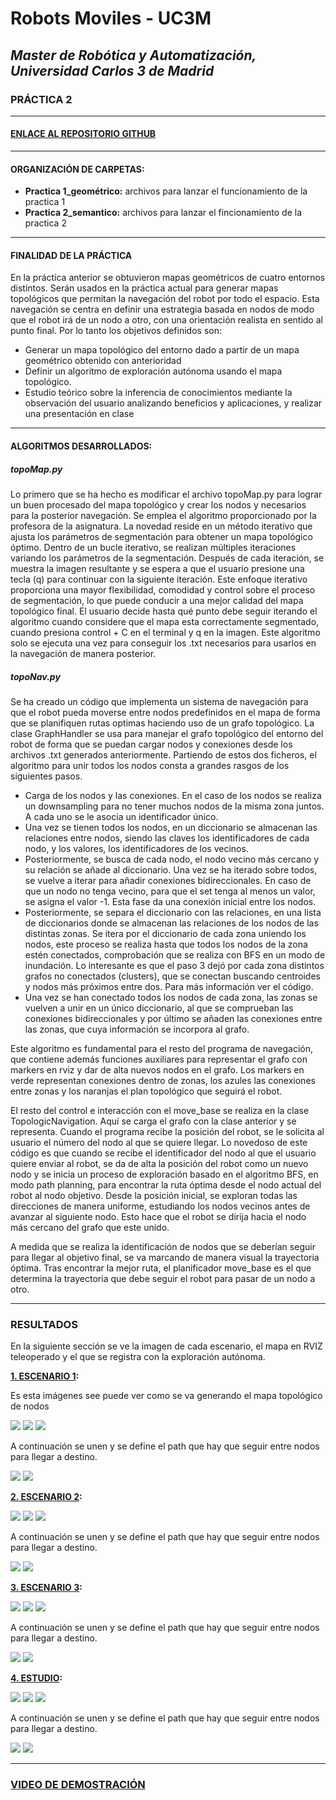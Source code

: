 # Robots Moviles - UC3M
## _Master de Robótica y Automatización, Universidad Carlos 3 de Madrid_
### PRÁCTICA 2 
</p>

***
#### [ENLACE AL REPOSITORIO GITHUB ](https://github.com/Master-Robotica-UC3M/Robots-Moviles)

</p>


***
#### ORGANIZACIÓN DE CARPETAS:
* **Practica 1_geométrico:** archivos para lanzar el funcionamiento de la practica 1
* **Practica 2_semantico:**  archivos para lanzar el fincionamiento de la practica 2

***
#### FINALIDAD DE LA PRÁCTICA
En la práctica anterior se obtuvieron mapas geométricos de cuatro entornos distintos. Serán usados en la práctica actual para generar mapas topológicos que permitan la navegación del robot por todo el espacio. Esta navegación se centra en definir una estrategia basada en nodos de modo que el robot irá de un nodo a otro, con una orientación realista en sentido al punto final.
Por lo tanto los objetivos definidos son:

* Generar un mapa topológico del entorno dado a partir de un mapa geométrico obtenido con anterioridad
* Definir un algoritmo de exploración autónoma usando el mapa topológico.
* Estudio teórico sobre la inferencia de conocimientos mediante la observación del usuario analizando beneficios y aplicaciones, y realizar una presentación en clase

***

#### ALGORITMOS DESARROLLADOS:

##### topoMap.py 
Lo primero que se ha hecho es modificar el archivo topoMap.py para lograr un buen procesado del mapa topológico y crear los nodos y necesarios para la posterior navegación. Se emplea el algoritmo proporcionado por la profesora de la asignatura.
La novedad reside en un método iterativo que ajusta los parámetros de segmentación para obtener un mapa topológico óptimo. Dentro de un bucle iterativo, se realizan múltiples iteraciones variando los parámetros de la segmentación. Después de cada iteración, se muestra la imagen resultante y se espera a que el usuario presione una tecla (q) para continuar con la siguiente iteración. Este enfoque iterativo proporciona una mayor flexibilidad, comodidad y control sobre el proceso de segmentación, lo que puede conducir a una mejor calidad del mapa topológico final. El usuario decide hasta qué punto debe seguir iterando el algoritmo cuando considere que el mapa esta correctamente segmentado, cuando presiona control + C en el terminal y q en la imagen.
Este algoritmo solo se ejecuta una vez para conseguir los .txt necesarios para usarlos en la navegación de manera posterior.

##### topoNav.py
Se ha creado un código que implementa un sistema de navegación para que el robot pueda moverse entre nodos predefinidos en el mapa de forma que se planifiquen rutas optimas haciendo uso de un grafo topológico. 
La clase GraphHandler se usa para manejar el grafo topológico del entorno del robot de forma que se puedan cargar nodos y conexiones desde los archivos .txt generados anteriormente. Partiendo de estos dos ficheros, el algoritmo para unir todos los nodos consta a grandes rasgos de los siguientes pasos.
* Carga de los nodos y las conexiones. En el caso de los nodos se realiza un downsampling para no tener muchos nodos de la misma zona juntos. A cada uno se le asocia un identificador único.
* Una vez se tienen todos los nodos, en un diccionario se almacenan las relaciones entre nodos, siendo las claves los identificadores de cada nodo, y los valores, los identificadores de los vecinos.
* Posteriormente, se busca de cada nodo, el nodo vecino más cercano y su relación se añade al diccionario. Una vez se ha iterado sobre todos, se vuelve a iterar para añadir conexiones bidireccionales. En caso de que un nodo no tenga vecino, para que el set tenga al menos un valor, se asigna el valor -1. Esta fase da una conexión inicial entre los nodos.
* Posteriormente, se separa el diccionario con las relaciones, en una lista de diccionarios donde se almacenan las relaciones de los nodos de las distintas zonas. Se itera por el diccionario de cada zona uniendo los nodos, este proceso se realiza hasta que todos los nodos de la zona estén conectados, comprobación que se realiza con BFS en un modo de inundación. Lo interesante es que el paso 3 dejó por cada zona distintos grafos no conectados (clusters), que se conectan buscando centroides y nodos más próximos entre dos. Para más información ver el código.
* Una vez se han conectado todos los nodos de cada zona, las zonas se vuelven a unir en un único diccionario, al que se comprueban las conexiones bidireccionales y por último se añaden las conexiones entre las zonas, que cuya información se incorpora al grafo.


Este algoritmo es fundamental para el resto del programa de navegación, que contiene además funciones auxiliares para representar el grafo con markers en rviz y dar de alta nuevos nodos en el grafo. Los markers en verde representan conexiones dentro de zonas, los azules las conexiones entre zonas y los naranjas el plan topológico que seguirá el robot.


El resto del control e interacción con el move_base se realiza en la clase TopologicNavigation. Aquí se carga el grafo con la clase anterior y se representa. Cuando el programa recibe la posición del robot, se le solicita al usuario el número del nodo al que se quiere llegar. Lo novedoso de este código es que cuando se recibe el identificador del nodo al que el usuario quiere enviar al robot, se da de alta la posición del robot como un nuevo nodo y se inicia un proceso de exploración basado en el algoritmo BFS, en modo path planning, para encontrar la ruta óptima desde el nodo actual del robot al nodo objetivo. Desde la posición inicial, se exploran todas las direcciones de manera uniforme, estudiando los nodos vecinos antes de avanzar al siguiente nodo. Esto hace que el robot se dirija hacia el nodo más cercano del grafo que este unido.


A medida que se realiza la identificación de nodos que se deberían seguir para llegar al objetivo final, se va marcando de manera visual la trayectoria óptima. Tras encontrar la mejor ruta, el planificador move_base es el que determina la trayectoria que debe seguir el robot para pasar de un nodo a otro. 


***
### RESULTADOS
En la siguiente sección se ve la imagen de cada escenario, el mapa en RVIZ teleoperado y el que se registra con la exploración autónoma.

**[1. ESCENARIO 1](https://github.com/Master-Robotica-UC3M/Robots-Moviles/tree/main/Practica%202_semantico/fotos):**

Es esta imágenes see puede ver como se va generando el mapa topológico de nodos

<p algin="center">
    <img src="https://github.com/Master-Robotica-UC3M/Robots-Moviles/blob/main/Practica%202_semantico/fotos/1_1.png">
    <img src="https://github.com/Master-Robotica-UC3M/Robots-Moviles/blob/main/Practica%202_semantico/fotos/1_2.png">
    <img src="https://github.com/Master-Robotica-UC3M/Robots-Moviles/blob/main/Practica%202_semantico/fotos/1_3.png">
    
</p>
A continuación se unen y se define el path que hay que seguir entre nodos para llegar a destino.
<p algin="center">
    <img src="https://github.com/Master-Robotica-UC3M/Robots-Moviles/blob/main/Practica%202_semantico/fotos/1_4.png">
    <img src="https://github.com/Master-Robotica-UC3M/Robots-Moviles/blob/main/Practica%202_semantico/fotos/1_5.png">
    
</p>

**[2. ESCENARIO 2](https://github.com/Master-Robotica-UC3M/Robots-Moviles/tree/main/Practica%202_semantico/fotos):**
<p algin="center">
    <img src="https://github.com/Master-Robotica-UC3M/Robots-Moviles/blob/main/Practica%202_semantico/fotos/2_1.png">
    <img src="https://github.com/Master-Robotica-UC3M/Robots-Moviles/blob/main/Practica%202_semantico/fotos/2_2.png">
    <img src="https://github.com/Master-Robotica-UC3M/Robots-Moviles/blob/main/Practica%202_semantico/fotos/2_3.png">
    
</p>
A continuación se unen y se define el path que hay que seguir entre nodos para llegar a destino.
<p algin="center">
    <img src="https://github.com/Master-Robotica-UC3M/Robots-Moviles/blob/main/Practica%202_semantico/fotos/2_4.png">
    <img src="https://github.com/Master-Robotica-UC3M/Robots-Moviles/blob/main/Practica%202_semantico/fotos/2_5.png">
    
</p>

**[3. ESCENARIO 3](https://github.com/Master-Robotica-UC3M/Robots-Moviles/tree/main/Practica%202_semantico/fotos):**

<p algin="center">
    <img src="https://github.com/Master-Robotica-UC3M/Robots-Moviles/blob/main/Practica%202_semantico/fotos/3_1.png">
    <img src="https://github.com/Master-Robotica-UC3M/Robots-Moviles/blob/main/Practica%202_semantico/fotos/3_2.png">
    <img src="https://github.com/Master-Robotica-UC3M/Robots-Moviles/blob/main/Practica%202_semantico/fotos/3_3.png">
    
</p>
A continuación se unen y se define el path que hay que seguir entre nodos para llegar a destino.
<p algin="center">
    <img src="https://github.com/Master-Robotica-UC3M/Robots-Moviles/blob/main/Practica%202_semantico/fotos/3_4.png">
    <img src="https://github.com/Master-Robotica-UC3M/Robots-Moviles/blob/main/Practica%202_semantico/fotos/3_5.png">
    
</p>

**[4. ESTUDIO](https://github.com/Master-Robotica-UC3M/Robots-Moviles/tree/main/Practica%202_semantico/fotos):**
<p algin="center">
    <img src="https://github.com/Master-Robotica-UC3M/Robots-Moviles/blob/main/Practica%202_semantico/fotos/4_1.png">
    <img src="https://github.com/Master-Robotica-UC3M/Robots-Moviles/blob/main/Practica%202_semantico/fotos/4_2.png">
    <img src="https://github.com/Master-Robotica-UC3M/Robots-Moviles/blob/main/Practica%202_semantico/fotos/4_3.png">
    
</p>
A continuación se unen y se define el path que hay que seguir entre nodos para llegar a destino.
<p algin="center">
    <img src="https://github.com/Master-Robotica-UC3M/Robots-Moviles/blob/main/Practica%202_semantico/fotos/4_4.png">
    <img src="https://github.com/Master-Robotica-UC3M/Robots-Moviles/blob/main/Practica%202_semantico/fotos/4_5.png">
    
</p>

***
### [VIDEO DE DEMOSTRACIÓN](https://youtu.be/zQmId-kzHxM)
